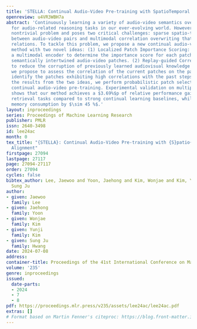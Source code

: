```yaml
---
title: 'STELLA: Continual Audio-Video Pre-training with SpatioTemporal Localized Alignment'
openreview: u4VR3WBH7a
abstract: 'Continuously learning a variety of audio-video semantics over time is crucial
  for audio-related reasoning tasks in our ever-evolving world. However, this is a
  nontrivial problem and poses two critical challenges: sparse spatio-temporal correlation
  between audio-video pairs and multimodal correlation overwriting that forgets audio-video
  relations. To tackle this problem, we propose a new continual audio-video pre-training
  method with two novel ideas: (1) Localized Patch Importance Scoring: we introduce
  a multimodal encoder to determine the importance score for each patch, emphasizing
  semantically intertwined audio-video patches. (2) Replay-guided Correlation Assessment:
  to reduce the corruption of previously learned audiovisual knowledge due to drift,
  we propose to assess the correlation of the current patches on the past steps to
  identify the patches exhibiting high correlations with the past steps. Based on
  the results from the two ideas, we perform probabilistic patch selection for effective
  continual audio-video pre-training. Experimental validation on multiple benchmarks
  shows that our method achieves a $3.69%$p of relative performance gain in zero-shot
  retrieval tasks compared to strong continual learning baselines, while reducing
  memory consumption by $\sim 45 %$.'
layout: inproceedings
series: Proceedings of Machine Learning Research
publisher: PMLR
issn: 2640-3498
id: lee24ac
month: 0
tex_title: "{STELLA}: Continual Audio-Video Pre-training with {S}patio{T}emporal Localized
  Alignment"
firstpage: 27094
lastpage: 27117
page: 27094-27117
order: 27094
cycles: false
bibtex_author: Lee, Jaewoo and Yoon, Jaehong and Kim, Wonjae and Kim, Yunji and Hwang,
  Sung Ju
author:
- given: Jaewoo
  family: Lee
- given: Jaehong
  family: Yoon
- given: Wonjae
  family: Kim
- given: Yunji
  family: Kim
- given: Sung Ju
  family: Hwang
date: 2024-07-08
address:
container-title: Proceedings of the 41st International Conference on Machine Learning
volume: '235'
genre: inproceedings
issued:
  date-parts:
  - 2024
  - 7
  - 8
pdf: https://proceedings.mlr.press/v235/assets/lee24ac/lee24ac.pdf
extras: []
# Format based on Martin Fenner's citeproc: https://blog.front-matter.io/posts/citeproc-yaml-for-bibliographies/
---
```

